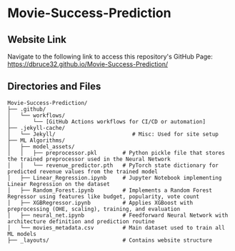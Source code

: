 # Movie-Success-Prediction

## Website Link
Navigate to the following link to access this repository's GitHub Page: https://dbruce32.github.io/Movie-Success-Prediction/

## Directories and Files
```
Movie-Success-Prediction/
├── .github/
│   └── workflows/
│       └── [GitHub Actions workflows for CI/CD or automation]
├── .jekyll-cache/
│   └── Jekyll/                        # Misc: Used for site setup
├── ML Algorithms/
│   ├── model_assets/
│   │   ├── preprocessor.pkl        # Python pickle file that stores the trained preprocessor used in the Neural Network
│   │   └── revenue_predictor.pth   # PyTorch state dictionary for predicted revenue values from the trained model
│   ├── Linear_Regression.ipynb     # Jupyter Notebook implementing Linear Regression on the dataset
│   ├── Random_Forest.ipynb         # Implements a Random Forest Regressor using features like budget, popularity, vote count
│   ├── XGBRegressor.ipynb          # Applies XGBoost with preprocessing (OHE, scaling), training, and evaluation
│   ├── neural_net.ipynb            # Feedforward Neural Network with architecture definition and prediction routine
│   └── movies_metadata.csv         # Main dataset used to train all ML models
├── _layouts/                       # Contains website structure
```
